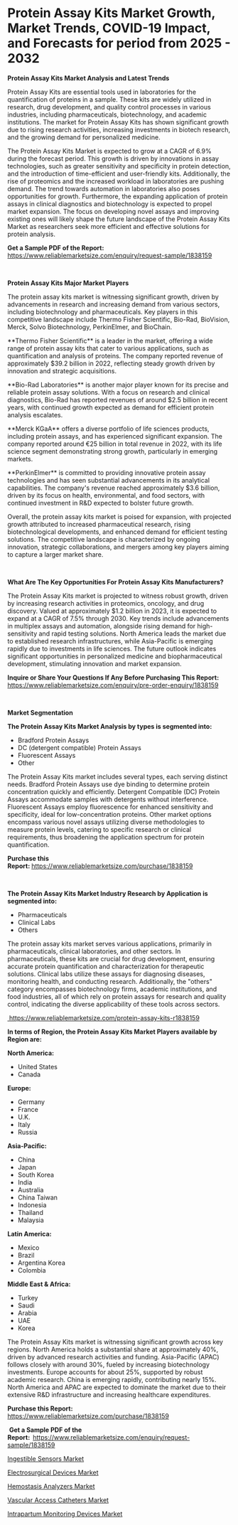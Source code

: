 <p><h1>Protein Assay Kits Market Growth, Market Trends, COVID-19 Impact, and Forecasts for period from 2025 - 2032</h1></p><p><strong>Protein Assay Kits Market Analysis and Latest Trends</strong></p>
<p><p>Protein Assay Kits are essential tools used in laboratories for the quantification of proteins in a sample. These kits are widely utilized in research, drug development, and quality control processes in various industries, including pharmaceuticals, biotechnology, and academic institutions. The market for Protein Assay Kits has shown significant growth due to rising research activities, increasing investments in biotech research, and the growing demand for personalized medicine.</p><p>The Protein Assay Kits Market is expected to grow at a CAGR of 6.9% during the forecast period. This growth is driven by innovations in assay technologies, such as greater sensitivity and specificity in protein detection, and the introduction of time-efficient and user-friendly kits. Additionally, the rise of proteomics and the increased workload in laboratories are pushing demand. The trend towards automation in laboratories also poses opportunities for growth. Furthermore, the expanding application of protein assays in clinical diagnostics and biotechnology is expected to propel market expansion. The focus on developing novel assays and improving existing ones will likely shape the future landscape of the Protein Assay Kits Market as researchers seek more efficient and effective solutions for protein analysis.</p></p>
<p><strong>Get a Sample PDF of the Report:&nbsp;</strong> <a href="https://www.reliablemarketsize.com/enquiry/request-sample/1838159?utm_campaign=1903&utm_medium=2&utm_source=Github&utm_content=ia&utm_term=03032025&utm_id=protein-assay-kits">https://www.reliablemarketsize.com/enquiry/request-sample/1838159</a></p>
<p>&nbsp;</p>
<p><strong>Protein Assay Kits Major Market Players</strong></p>
<p><p>The protein assay kits market is witnessing significant growth, driven by advancements in research and increasing demand from various sectors, including biotechnology and pharmaceuticals. Key players in this competitive landscape include Thermo Fisher Scientific, Bio-Rad, BioVision, Merck, Solvo Biotechnology, PerkinElmer, and BioChain.</p><p>**Thermo Fisher Scientific** is a leader in the market, offering a wide range of protein assay kits that cater to various applications, such as quantification and analysis of proteins. The company reported revenue of approximately $39.2 billion in 2022, reflecting steady growth driven by innovation and strategic acquisitions.</p><p>**Bio-Rad Laboratories** is another major player known for its precise and reliable protein assay solutions. With a focus on research and clinical diagnostics, Bio-Rad has reported revenues of around $2.5 billion in recent years, with continued growth expected as demand for efficient protein analysis escalates.</p><p>**Merck KGaA** offers a diverse portfolio of life sciences products, including protein assays, and has experienced significant expansion. The company reported around €25 billion in total revenue in 2022, with its life science segment demonstrating strong growth, particularly in emerging markets.</p><p>**PerkinElmer** is committed to providing innovative protein assay technologies and has seen substantial advancements in its analytical capabilities. The company's revenue reached approximately $3.6 billion, driven by its focus on health, environmental, and food sectors, with continued investment in R&D expected to bolster future growth.</p><p>Overall, the protein assay kits market is poised for expansion, with projected growth attributed to increased pharmaceutical research, rising biotechnological developments, and enhanced demand for efficient testing solutions. The competitive landscape is characterized by ongoing innovation, strategic collaborations, and mergers among key players aiming to capture a larger market share.</p></p>
<p>&nbsp;</p>
<p><strong>What Are The Key Opportunities For Protein Assay Kits Manufacturers?</strong></p>
<p><p>The Protein Assay Kits market is projected to witness robust growth, driven by increasing research activities in proteomics, oncology, and drug discovery. Valued at approximately $1.2 billion in 2023, it is expected to expand at a CAGR of 7.5% through 2030. Key trends include advancements in multiplex assays and automation, alongside rising demand for high-sensitivity and rapid testing solutions. North America leads the market due to established research infrastructures, while Asia-Pacific is emerging rapidly due to investments in life sciences. The future outlook indicates significant opportunities in personalized medicine and biopharmaceutical development, stimulating innovation and market expansion.</p></p>
<p><strong>Inquire or Share Your Questions If Any Before Purchasing This Report:</strong> <a href="https://www.reliablemarketsize.com/enquiry/pre-order-enquiry/1838159?utm_campaign=1903&utm_medium=2&utm_source=Github&utm_content=ia&utm_term=03032025&utm_id=protein-assay-kits">https://www.reliablemarketsize.com/enquiry/pre-order-enquiry/1838159</a></p>
<p>&nbsp;</p>
<p><strong>Market Segmentation</strong></p>
<p><strong>The Protein Assay Kits Market Analysis by types is segmented into:</strong></p>
<p><ul><li>Bradford Protein Assays</li><li>DC (detergent compatible) Protein Assays</li><li>Fluorescent Assays</li><li>Other</li></ul></p>
<p><p>The Protein Assay Kits market includes several types, each serving distinct needs. Bradford Protein Assays use dye binding to determine protein concentration quickly and efficiently. Detergent Compatible (DC) Protein Assays accommodate samples with detergents without interference. Fluorescent Assays employ fluorescence for enhanced sensitivity and specificity, ideal for low-concentration proteins. Other market options encompass various novel assays utilizing diverse methodologies to measure protein levels, catering to specific research or clinical requirements, thus broadening the application spectrum for protein quantification.</p></p>
<p><strong>Purchase this Report:&nbsp;</strong><a href="https://www.reliablemarketsize.com/purchase/1838159?utm_campaign=1903&utm_medium=2&utm_source=Github&utm_content=ia&utm_term=03032025&utm_id=protein-assay-kits">https://www.reliablemarketsize.com/purchase/1838159</a></p>
<p>&nbsp;</p>
<p><strong>The Protein Assay Kits Market Industry Research by Application is segmented into:</strong></p>
<p><ul><li>Pharmaceuticals</li><li>Clinical Labs</li><li>Others</li></ul></p>
<p><p>The protein assay kits market serves various applications, primarily in pharmaceuticals, clinical laboratories, and other sectors. In pharmaceuticals, these kits are crucial for drug development, ensuring accurate protein quantification and characterization for therapeutic solutions. Clinical labs utilize these assays for diagnosing diseases, monitoring health, and conducting research. Additionally, the "others" category encompasses biotechnology firms, academic institutions, and food industries, all of which rely on protein assays for research and quality control, indicating the diverse applicability of these tools across sectors.</p></p>
<p><a href="https://www.reliablemarketsize.com/protein-assay-kits-r1838159?utm_campaign=1903&utm_medium=2&utm_source=Github&utm_content=ia&utm_term=03032025&utm_id=protein-assay-kits">&nbsp;https://www.reliablemarketsize.com/protein-assay-kits-r1838159</a></p>
<p><strong>In terms of Region, the Protein Assay Kits Market Players available by Region are:</strong></p>
<p>
    <p> <strong> North America: </strong>
        <ul>
            <li>United States</li>
            <li>Canada</li>
        </ul>
        </p> 
    <p> <strong> Europe: </strong>
        <ul>
            <li>Germany</li>
            <li>France</li>
            <li>U.K.</li>
            <li>Italy</li>
            <li>Russia</li>
        </ul>
        </p> 
    <p> <strong> Asia-Pacific: </strong>
        <ul>
            <li>China</li>
            <li>Japan</li>
            <li>South Korea</li>
            <li>India</li>
            <li>Australia</li>
            <li>China Taiwan</li>
            <li>Indonesia</li>
            <li>Thailand</li>
            <li>Malaysia</li>
        </ul>
        </p> 
    <p> <strong> Latin America: </strong>
        <ul>
            <li>Mexico</li>
            <li>Brazil</li>
            <li>Argentina Korea</li>
            <li>Colombia</li>
        </ul>
        </p> 
    <p> <strong> Middle East & Africa: </strong>
        <ul>
            <li>Turkey</li>
            <li>Saudi</li>
            <li>Arabia</li>
            <li>UAE</li>
            <li>Korea</li>
        </ul>
    </p>
    </p>
<p><p>The Protein Assay Kits market is witnessing significant growth across key regions. North America holds a substantial share at approximately 40%, driven by advanced research activities and funding. Asia-Pacific (APAC) follows closely with around 30%, fueled by increasing biotechnology investments. Europe accounts for about 25%, supported by robust academic research. China is emerging rapidly, contributing nearly 15%. North America and APAC are expected to dominate the market due to their extensive R&D infrastructure and increasing healthcare expenditures.</p></p>
<p><strong>Purchase this Report: </strong><a href="https://www.reliablemarketsize.com/purchase/1838159?utm_campaign=1903&utm_medium=2&utm_source=Github&utm_content=ia&utm_term=03032025&utm_id=protein-assay-kits">https://www.reliablemarketsize.com/purchase/1838159</a></p>
<p>&nbsp;<strong>Get a Sample PDF of the Report:&nbsp;&nbsp;</strong><a href="https://www.reliablemarketsize.com/enquiry/request-sample/1838159?utm_campaign=1903&utm_medium=2&utm_source=Github&utm_content=ia&utm_term=03032025&utm_id=protein-assay-kits">https://www.reliablemarketsize.com/enquiry/request-sample/1838159</a></p>
<p><strong></strong></p>
<p><p><a href="https://github.com/curinbucan9/Market-Research-Report-List-1/blob/main/ingestible-sensors-market.md?utm_campaign=1903&utm_medium=2&utm_source=Github&utm_content=ia&utm_term=03032025&utm_id=protein-assay-kits">Ingestible Sensors Market</a></p><p><a href="https://github.com/yazminwollma30/Market-Research-Report-List-1/blob/main/electrosurgical-devices-market.md?utm_campaign=1903&utm_medium=2&utm_source=Github&utm_content=ia&utm_term=03032025&utm_id=protein-assay-kits">Electrosurgical Devices Market</a></p><p><a href="https://github.com/boitafbg/Market-Research-Report-List-1/blob/main/hemostasis-analyzers-market.md?utm_campaign=1903&utm_medium=2&utm_source=Github&utm_content=ia&utm_term=03032025&utm_id=protein-assay-kits">Hemostasis Analyzers Market</a></p><p><a href="https://github.com/klindsey95/Market-Research-Report-List-1/blob/main/vascular-access-catheters-market.md?utm_campaign=1903&utm_medium=2&utm_source=Github&utm_content=ia&utm_term=03032025&utm_id=protein-assay-kits">Vascular Access Catheters Market</a></p><p><a href="https://github.com/qetelosooya/Market-Research-Report-List-1/blob/main/intrapartum-monitoring-devices-market.md?utm_campaign=1903&utm_medium=2&utm_source=Github&utm_content=ia&utm_term=03032025&utm_id=protein-assay-kits">Intrapartum Monitoring Devices Market</a></p></p>